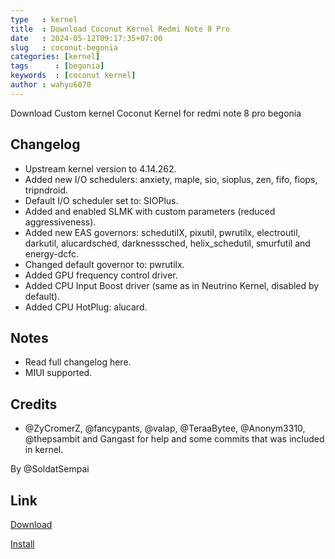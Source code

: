 ```yaml
---
type   : kernel
title  : Download Coconut Kernel Redmi Note 8 Pro
date   : 2024-05-12T09:17:35+07:00
slug   : coconut-begonia
categories: [kernel]
tags      : [begonia]
keywords  : [coconut kernel]
author : wahyu6070
---
```


Download Custom kernel Coconut Kernel for redmi note 8 pro begonia

## Changelog
- Upstream kernel version to 4.14.262.
- Added new I/O schedulers: anxiety, maple, sio, sioplus, zen, fifo, fiops, tripndroid.
- Default I/O scheduler set to: SIOPlus.
- Added and enabled SLMK with custom parameters (reduced aggressiveness).
- Added new EAS governors: schedutilX, pixutil, pwrutilx, electroutil, darkutil, alucardsched, darknesssched, helix_schedutil, smurfutil and energy-dcfc.
- Changed default governor to: pwrutilx.
- Added GPU frequency control driver.
- Added CPU Input Boost driver (same as in Neutrino Kernel, disabled by default).
- Added CPU HotPlug: alucard.

## Notes
- Read full changelog here.
- MIUI supported.

## Credits
- @ZyCromerZ, @fancypants, @valap, @TeraaBytee, @Anonym3310, @thepsambit and Gangast for help and some commits that was included in kernel.

By @SoldatSempai

## Link
[Download](https://www.pling.com/p/1696863/)

[Install](https://telegra.ph/Coconut-Kernel--Installation-guide-02-02)
